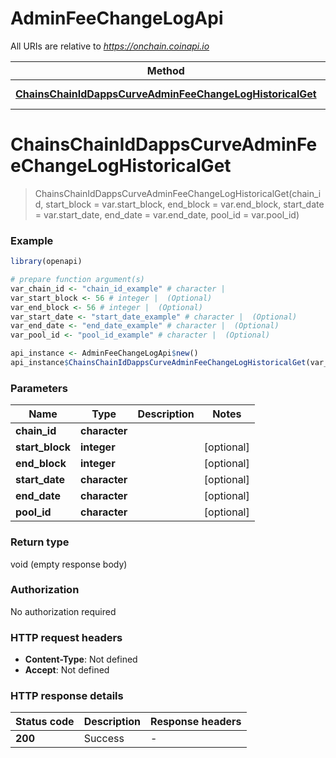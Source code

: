 # AdminFeeChangeLogApi

All URIs are relative to *https://onchain.coinapi.io*

Method | HTTP request | Description
------------- | ------------- | -------------
[**ChainsChainIdDappsCurveAdminFeeChangeLogHistoricalGet**](AdminFeeChangeLogApi.md#ChainsChainIdDappsCurveAdminFeeChangeLogHistoricalGet) | **GET** /chains/{chain_id}/dapps/curve/adminFeeChangeLog/historical | 


# **ChainsChainIdDappsCurveAdminFeeChangeLogHistoricalGet**
> ChainsChainIdDappsCurveAdminFeeChangeLogHistoricalGet(chain_id, start_block = var.start_block, end_block = var.end_block, start_date = var.start_date, end_date = var.end_date, pool_id = var.pool_id)



### Example
```R
library(openapi)

# prepare function argument(s)
var_chain_id <- "chain_id_example" # character | 
var_start_block <- 56 # integer |  (Optional)
var_end_block <- 56 # integer |  (Optional)
var_start_date <- "start_date_example" # character |  (Optional)
var_end_date <- "end_date_example" # character |  (Optional)
var_pool_id <- "pool_id_example" # character |  (Optional)

api_instance <- AdminFeeChangeLogApi$new()
api_instance$ChainsChainIdDappsCurveAdminFeeChangeLogHistoricalGet(var_chain_id, start_block = var_start_block, end_block = var_end_block, start_date = var_start_date, end_date = var_end_date, pool_id = var_pool_id)
```

### Parameters

Name | Type | Description  | Notes
------------- | ------------- | ------------- | -------------
 **chain_id** | **character**|  | 
 **start_block** | **integer**|  | [optional] 
 **end_block** | **integer**|  | [optional] 
 **start_date** | **character**|  | [optional] 
 **end_date** | **character**|  | [optional] 
 **pool_id** | **character**|  | [optional] 

### Return type

void (empty response body)

### Authorization

No authorization required

### HTTP request headers

 - **Content-Type**: Not defined
 - **Accept**: Not defined

### HTTP response details
| Status code | Description | Response headers |
|-------------|-------------|------------------|
| **200** | Success |  -  |

